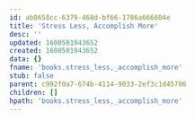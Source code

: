 ```yaml
---
id: ab0658cc-6379-468d-bf66-1786a666604e
title: 'Stress Less, Accomplish More'
desc: ''
updated: 1600501943652
created: 1600501943652
data: {}
fname: 'books.stress_less,_accomplish_more'
stub: false
parent: c992f0a7-674b-4114-9033-2ef3c1d45706
children: []
hpath: 'books.stress_less,_accomplish_more'
---
```

## 
